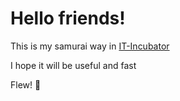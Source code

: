 # Hello friends!


This is my samurai way in [IT-Incubator](https://it-incubator.ru/ru/)

I hope it will be useful and fast

Flew! 🚀
